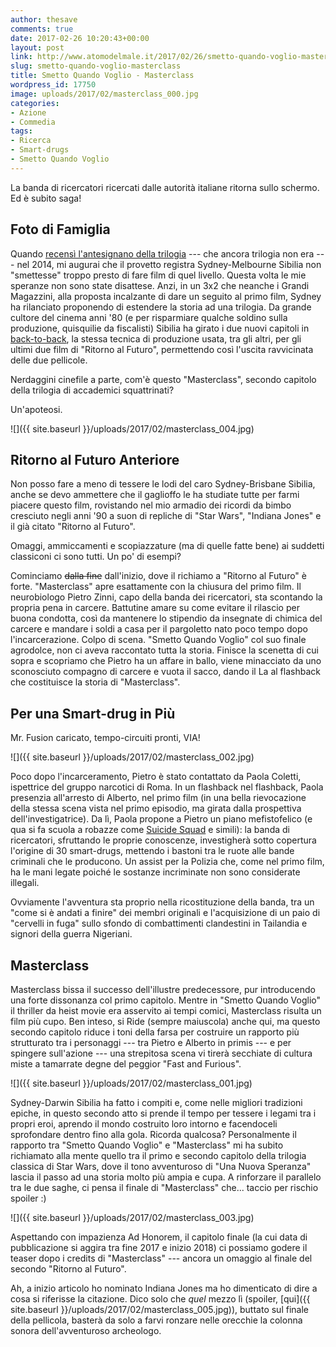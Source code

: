```yaml
---
author: thesave
comments: true
date: 2017-02-26 10:20:43+00:00
layout: post
link: http://www.atomodelmale.it/2017/02/26/smetto-quando-voglio-masterclass/
slug: smetto-quando-voglio-masterclass
title: Smetto Quando Voglio - Masterclass
wordpress_id: 17750
image: uploads/2017/02/masterclass_000.jpg
categories:
- Azione
- Commedia
tags:
- Ricerca
- Smart-drugs
- Smetto Quando Voglio
---
```


La banda di ricercatori ricercati dalle autorità italiane ritorna sullo schermo. Ed è subito saga!

## Foto di Famiglia

Quando [recensì l'antesignano della trilogia](/2014/02/13/smetto-quando-voglio/) --- che ancora trilogia non era --- nel 2014, mi augurai che il provetto registra Sydney-Melbourne Sibilia non "smettesse" troppo presto di fare film di quel livello. Questa volta le mie speranze non sono state disattese. Anzi, in un 3x2 che neanche i Grandi Magazzini, alla proposta incalzante di dare un seguito al primo film, Sydney ha rilanciato proponendo di estendere la storia ad una trilogia. Da grande cultore del cinema anni '80 (e per risparmiare qualche soldino sulla produzione, quisquilie da fiscalisti) Sibilia ha girato i due nuovi capitoli in [back-to-back](https://en.wikipedia.org/wiki/Back_to_back_film_production), la stessa tecnica di produzione usata, tra gli altri, per gli ultimi due film di "Ritorno al Futuro", permettendo così l'uscita ravvicinata delle due pellicole.

Nerdaggini cinefile a parte, com'è questo "Masterclass", secondo capitolo della trilogia di accademici squattrinati?

Un'apoteosi.

![]({{ site.baseurl }}/uploads/2017/02/masterclass_004.jpg)

## Ritorno al Futuro Anteriore

Non posso fare a meno di tessere le lodi del caro Sydney-Brisbane Sibilia, anche se devo ammettere che il gaglioffo le ha studiate tutte per farmi piacere questo film, rovistando nel mio armadio dei ricordi da bimbo cresciuto negli anni '90 a suon di repliche di "Star Wars", "Indiana Jones" e il già citato "Ritorno al Futuro".

Omaggi, ammiccamenti e scopiazzature (ma di quelle fatte bene) ai suddetti classiconi ci sono tutti. Un po' di esempi?

Cominciamo <del>dalla fine</del> dall'inizio, dove il richiamo a "Ritorno al Futuro" è forte. "Masterclass" apre esattamente con la chiusura del primo film. Il neurobiologo Pietro Zinni, capo della banda dei ricercatori, sta scontando la propria pena in carcere. Battutine amare su come evitare il rilascio per buona condotta, così da mantenere lo stipendio da insegnate di chimica del carcere e mandare i soldi a casa per il pargoletto nato poco tempo dopo l'incarcerazione. Colpo di scena. "Smetto Quando Voglio" col suo finale agrodolce, non ci aveva raccontato tutta la storia. Finisce la scenetta di cui sopra e scopriamo che Pietro ha un affare in ballo, viene minacciato da uno sconosciuto compagno di carcere e vuota il sacco, dando il La al flashback che costituisce la storia di "Masterclass".

## Per una Smart-drug in Più

Mr. Fusion caricato, tempo-circuiti pronti, VIA!

![]({{ site.baseurl }}/uploads/2017/02/masterclass_002.jpg)

Poco dopo l'incarceramento, Pietro è stato contattato da Paola Coletti, ispettrice del gruppo narcotici di Roma. In un flashback nel flashback, Paola presenzia all'arresto di Alberto, nel primo film (in una bella rievocazione della stessa scena vista nel primo episodio, ma girata dalla prospettiva dell'investigatrice). Da lì, Paola propone a Pietro un piano mefistofelico (e qua si fa scuola a robazze come [Suicide Squad](/2016/08/24/suicide-squad/) e simili): la banda di ricercatori, sfruttando le proprie conoscenze, investigherà sotto copertura l'origine di 30 smart-drugs, mettendo i bastoni tra le ruote alle bande criminali che le producono. Un assist per la Polizia che, come nel primo film, ha le mani legate poiché le sostanze incriminate non sono considerate illegali.

Ovviamente l'avventura sta proprio nella ricostituzione della banda, tra un "come si è andati a finire" dei membri originali e l'acquisizione di un paio di "cervelli in fuga" sullo sfondo di combattimenti clandestini in Tailandia e signori della guerra Nigeriani.

## Masterclass

Masterclass bissa il successo dell'illustre predecessore, pur introducendo una forte dissonanza col primo capitolo. Mentre in "Smetto Quando Voglio" il thriller da heist movie era asservito ai tempi comici, Masterclass risulta un film più cupo. Ben inteso, si Ride (sempre maiuscola) anche qui, ma questo secondo capitolo riduce i toni della farsa per costruire un rapporto più strutturato tra i personaggi --- tra Pietro e Alberto in primis --- e per spingere sull'azione --- una strepitosa scena vi tirerà secchiate di cultura miste a tamarrate degne del peggior "Fast and Furious".

![]({{ site.baseurl }}/uploads/2017/02/masterclass_001.jpg)

Sydney-Darwin Sibilia ha fatto i compiti e, come nelle migliori tradizioni epiche, in questo secondo atto si prende il tempo per tessere i legami tra i propri eroi, aprendo il mondo costruito loro intorno e facendoceli sprofondare dentro fino alla gola. Ricorda qualcosa? Personalmente il rapporto tra "Smetto Quando Voglio" e "Masterclass" mi ha subito richiamato alla mente quello tra il primo e secondo capitolo della trilogia classica di Star Wars, dove il tono avventuroso di "Una Nuova Speranza" lascia il passo ad una storia molto più ampia e cupa. A rinforzare il parallelo tra le due saghe, ci pensa il finale di "Masterclass" che... taccio per rischio spoiler :)

![]({{ site.baseurl }}/uploads/2017/02/masterclass_003.jpg)

Aspettando con impazienza Ad Honorem, il capitolo finale (la cui data di pubblicazione si aggira tra fine 2017 e inizio 2018) ci possiamo godere il teaser dopo i credits di "Masterclass" --- ancora un omaggio al finale del secondo "Ritorno al Futuro".

Ah, a inizio articolo ho nominato Indiana Jones ma ho dimenticato di dire a cosa si riferisse la citazione. Dico solo che _quel_ mezzo lì (spoiler, [qui]({{ site.baseurl }}/uploads/2017/02/masterclass_005.jpg)), buttato sul finale della pellicola, basterà da solo a farvi ronzare nelle orecchie la colonna sonora dell'avventuroso archeologo.
